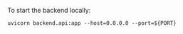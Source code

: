 

To start the backend locally:
```terminal
uvicorn backend.api:app --host=0.0.0.0 --port=${PORT}
```